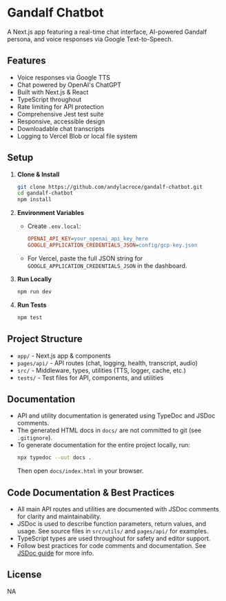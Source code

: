 # Gandalf Chatbot

A Next.js app featuring a real-time chat interface, AI-powered Gandalf persona, and voice responses via Google Text-to-Speech.

## Features

- Voice responses via Google TTS
- Chat powered by OpenAI's ChatGPT
- Built with Next.js & React
- TypeScript throughout
- Rate limiting for API protection
- Comprehensive Jest test suite
- Responsive, accessible design
- Downloadable chat transcripts
- Logging to Vercel Blob or local file system

## Setup

1. **Clone & Install**
   ```bash
   git clone https://github.com/andylacroce/gandalf-chatbot.git
   cd gandalf-chatbot
   npm install
   ```
2. **Environment Variables**

   - Create `.env.local`:
     ```ini
     OPENAI_API_KEY=your_openai_api_key_here
     GOOGLE_APPLICATION_CREDENTIALS_JSON=config/gcp-key.json
     ```
   - For Vercel, paste the full JSON string for `GOOGLE_APPLICATION_CREDENTIALS_JSON` in the dashboard.

3. **Run Locally**

   ```bash
   npm run dev
   ```

4. **Run Tests**
   ```bash
   npm test
   ```

## Project Structure

- `app/` - Next.js app & components
- `pages/api/` - API routes (chat, logging, health, transcript, audio)
- `src/` - Middleware, types, utilities (TTS, logger, cache, etc.)
- `tests/` - Test files for API, components, and utilities

## Documentation

- API and utility documentation is generated using TypeDoc and JSDoc comments.
- The generated HTML docs in `docs/` are not committed to git (see `.gitignore`).
- To generate documentation for the entire project locally, run:
  ```bash
  npx typedoc --out docs .
  ```
  Then open `docs/index.html` in your browser.

## Code Documentation & Best Practices

- All main API routes and utilities are documented with JSDoc comments for clarity and maintainability.
- JSDoc is used to describe function parameters, return values, and usage. See source files in `src/utils/` and `pages/api/` for examples.
- TypeScript types are used throughout for safety and editor support.
- Follow best practices for code comments and documentation. See [JSDoc guide](https://jsdoc.app/) for more info.

## License

NA
